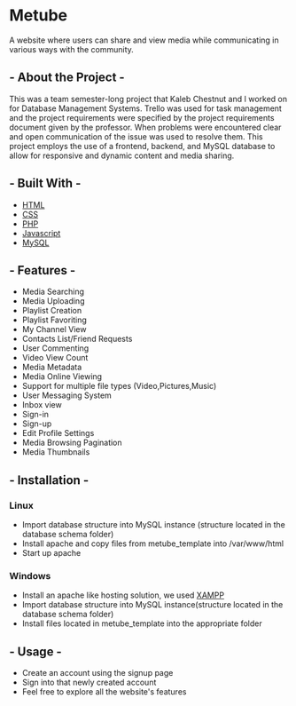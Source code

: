 # Metube
A website where users can share and view media while communicating in various ways with the community.

## - About the Project -
This was a team semester-long project that Kaleb Chestnut and I worked on for Database Management Systems.  Trello was used for task management and the project requirements were specified by the project requirements document given by the professor.  When problems were encountered clear and open communication of the issue was used to resolve them.  This project employs the use of a frontend, backend, and MySQL database to allow for responsive and dynamic content and media sharing.

## - Built With -

* [HTML](https://en.wikipedia.org/wiki/HTML)
* [CSS](https://en.wikipedia.org/wiki/CSS)
* [PHP](https://www.php.net/)
* [Javascript](https://www.javascript.com/)
* [MySQL](https://www.mysql.com/)

## - Features -
* Media Searching
* Media Uploading
* Playlist Creation
* Playlist Favoriting
* My Channel View
* Contacts List/Friend Requests
* User Commenting
* Video View Count
* Media Metadata
* Media Online Viewing
* Support for multiple file types (Video,Pictures,Music)
* User Messaging System
* Inbox view
* Sign-in
* Sign-up
* Edit Profile Settings
* Media Browsing Pagination
* Media Thumbnails

## - Installation -
### Linux
* Import database structure into MySQL instance (structure located in the database schema folder)
* Install apache and copy files from metube_template into /var/www/html
* Start up apache
### Windows
* Install an apache like hosting solution, we used [XAMPP](https://www.apachefriends.org/index.html)
* Import database structure into MySQL instance(structure located in the database schema folder)
* Install files located in metube_template into the appropriate folder
## - Usage -
* Create an account using the signup page
* Sign into that newly created account
* Feel free to explore all the website's features
